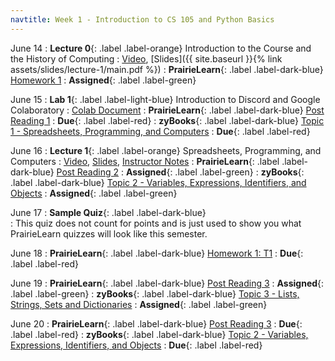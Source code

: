 ```yaml
---
navtitle: Week 1 - Introduction to CS 105 and Python Basics
---
```


June 14
: **Lecture 0**{: .label .label-orange} Introduction to the Course and the History of Computing
  : [Video](#), [Slides]({{ site.baseurl }}{% link assets/slides/lecture-1/main.pdf %})
: **PrairieLearn**{: .label .label-dark-blue}  [Homework 1](#)
  : **Assigned**{: .label .label-green} 

June 15
: **Lab 1**{: .label .label-light-blue} Introduction to Discord and Google Colaboratory
  : [Colab Document](#)
: **PrairieLearn**{: .label .label-dark-blue} [Post Reading 1](#)
  : **Due**{: .label .label-red} 
: **zyBooks**{: .label .label-dark-blue} [Topic 1 - Spreadsheets, Programming, and Computers](#)
  : **Due**{: .label .label-red} 

June 16
: **Lecture 1**{: .label .label-orange} Spreadsheets, Programming, and Computers
  : [Video](#), [Slides](#), [Instructor Notes](#)
: **PrairieLearn**{: .label .label-dark-blue} [Post Reading 2](#)
  : **Assigned**{: .label .label-green} 
: **zyBooks**{: .label .label-dark-blue} [Topic 2 - Variables, Expressions, Identifiers, and Objects](#)
  : **Assigned**{: .label .label-green} 

June 17
: **Sample Quiz**{: .label .label-dark-blue}  
  : This quiz does not count for points and is just used to show you what PrairieLearn quizzes will look like this semester.

June 18
: **PrairieLearn**{: .label .label-dark-blue} [Homework 1: T1](#)
  : **Due**{: .label .label-red} 

June 19
: **PrairieLearn**{: .label .label-dark-blue}  [Post Reading 3](#)
  : **Assigned**{: .label .label-green} 
: **zyBooks**{: .label .label-dark-blue} [Topic 3 - Lists, Strings, Sets and Dictionaries](#)
  : **Assigned**{: .label .label-green} 


June 20
: **PrairieLearn**{: .label .label-dark-blue} [Post Reading 3](#)
  : **Due**{: .label .label-red} 
: **zyBooks**{: .label .label-dark-blue} [Topic 2 - Variables, Expressions, Identifiers, and Objects](#)
  : **Due**{: .label .label-red} 


